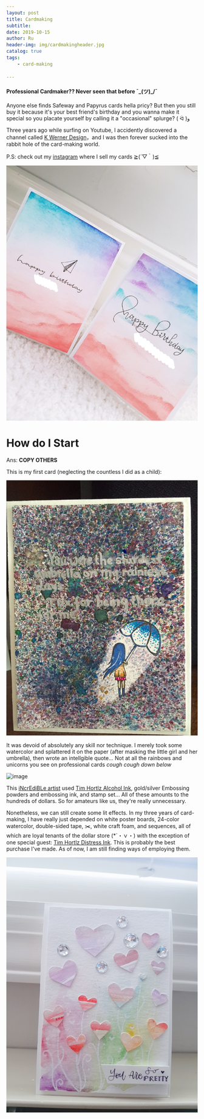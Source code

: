 ```yaml
---
layout: post
title: Cardmaking
subtitle: 
date: 2019-10-15
author: Ru
header-img: img/cardmakingheader.jpg
catalog: true
tags:
    - card-making
 
---  
```

#### Professional Cardmaker?? Never seen that before  ¯\_(ツ)_/¯

Anyone else finds Safeway and Papyrus cards hella pricy? But then you still buy it because it's your best friend's birthday and you wanna make it special so you placate yourself by calling it a "occasional" splurge? ( ᐛ )و


Three years ago while surfing on Youtube, I accidently discovered a channel called [K Werner Design](https://www.youtube.com/user/starofmay)，and I was then forever sucked into the rabbit hole of the card-making world.  


P.S: check out my [instagram](https://www.instagram.com/ruru_the_cardmaker/) where I sell my cards ≧(´▽｀)≦


![Image](https://raw.githubusercontent.com/Ruth27/PicGo/master/Inked20190401_172759_187_LI.jpg)

# How do I Start
Ans: **COPY OTHERS**

This is my first card (neglecting the countless I did as a child):

![Images](https://raw.githubusercontent.com/Ruth27/PicGo/master/mmexport1508707886015.jpg)

It was devoid of absolutely any skill nor technique. I merely took some watercolor and splattered it on the paper (after masking the little girl and her umbrella), then wrote an intellgible quote... Not at all the rainbows and unicorns you see on professional cards *cough cough down below*


![image](https://raw.githubusercontent.com/Ruth27/PicGo/master/Capture.PNG)

This [iNcrEdiBLe artist](https://www.youtube.com/user/jennifermcguireink) used [Tim Hortlz Alcohol Ink](https://rangerink.com/collections/tim-holtz-alcohol-inks),  gold/silver Embossing powders and embossing ink, and stamp set... All of these amounts to the hundreds of dollars. So for amateurs like us, they're really unnecessary.

Nonetheless, we can still create some lit effects. In my three years of card-making, I have really just depended on white poster boards, 24-color watercolor, double-sided tape, ✂️, white craft foam, and sequences, all of which are loyal tenants of the dollar store (*´・ｖ・) with the exception of one special guest: [Tim Hortlz Distress Ink](https://rangerink.com/collections/tim-holtz-distress-ink-pads). This is probably the best purchase I've made. As of now, I am still finding ways of employing them.

![images](https://raw.githubusercontent.com/Ruth27/PicGo/master/20190127_125116_252.jpg)
